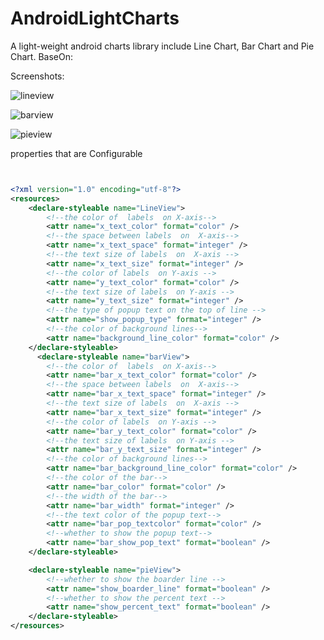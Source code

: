 # AndroidLightCharts
A light-weight android charts library include Line Chart, Bar Chart and Pie Chart. BaseOn:

[AndroidCharts]: https://github.com/HackPlan/AndroidCharts	"AndroidCharts"

Screenshots:

![lineview](https://github.com/wxkly8888/AndroidLightCharts/blob/main/screenshots/Screenshot_lineview.jpg)

![barview](https://github.com/wxkly8888/AndroidLightCharts/blob/main/screenshots/Screenshot_barview.jpg)

![pieview](https://github.com/wxkly8888/AndroidLightCharts/blob/main/screenshots/Screenshot_pieview.jpg)

properties that are Configurable

```xml


<?xml version="1.0" encoding="utf-8"?>
<resources>
    <declare-styleable name="LineView">
        <!--the color of  labels  on X-axis-->
        <attr name="x_text_color" format="color" />
        <!--the space between labels  on  X-axis-->
        <attr name="x_text_space" format="integer" />
        <!--the text size of labels  on  X-axis -->
        <attr name="x_text_size" format="integer" />
        <!--the color of labels  on Y-axis -->
        <attr name="y_text_color" format="color" />
        <!--the text size of labels  on Y-axis -->
        <attr name="y_text_size" format="integer" />
        <!--the type of popup text on the top of line -->
        <attr name="show_popup_type" format="integer" />
        <!--the color of background lines-->
        <attr name="background_line_color" format="color" />
    </declare-styleable>
      <declare-styleable name="barView">
        <!--the color of  labels  on X-axis-->
        <attr name="bar_x_text_color" format="color" />
        <!--the space between labels  on  X-axis-->
        <attr name="bar_x_text_space" format="integer" />
        <!--the text size of labels  on  X-axis -->
        <attr name="bar_x_text_size" format="integer" />
        <!--the color of labels  on Y-axis -->
        <attr name="bar_y_text_color" format="color" />
        <!--the text size of labels  on Y-axis -->
        <attr name="bar_y_text_size" format="integer" />
        <!--the color of background lines-->
        <attr name="bar_background_line_color" format="color" />
        <!--the color of the bar-->
        <attr name="bar_color" format="color" />
        <!--the width of the bar-->
        <attr name="bar_width" format="integer" />
        <!--the text color of the popup text-->
        <attr name="bar_pop_textcolor" format="color" />
        <!--whether to show the popup text-->
        <attr name="bar_show_pop_text" format="boolean" />
    </declare-styleable>

    <declare-styleable name="pieView">
        <!--whether to show the boarder line -->
        <attr name="show_boarder_line" format="boolean" />
        <!--whether to show the percent text -->
        <attr name="show_percent_text" format="boolean" />
    </declare-styleable>
</resources>
    
```

